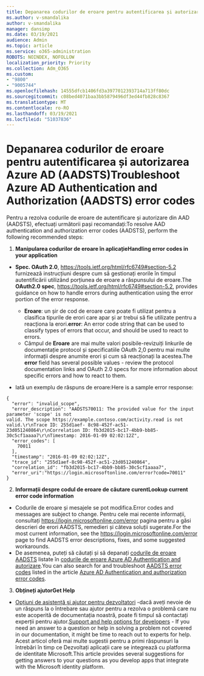 ```yaml
---
title: Depanarea codurilor de eroare pentru autentificarea și autorizarea Azure AD (AADSTS)
ms.author: v-smandalika
author: v-smandalika
manager: dansimp
ms.date: 03/19/2021
audience: Admin
ms.topic: article
ms.service: o365-administration
ROBOTS: NOINDEX, NOFOLLOW
localization_priority: Priority
ms.collection: Adm_O365
ms.custom:
- "9800"
- "9005744"
ms.openlocfilehash: 14555dfcb1406fd3a3977012393714a713ff80dc
ms.sourcegitcommit: c08bed4071baa3bb5879496df3ed44fb828c8367
ms.translationtype: MT
ms.contentlocale: ro-RO
ms.lasthandoff: 03/19/2021
ms.locfileid: "51037836"
---
```

# <a name="troubleshoot-azure-ad-authentication-and-authorization-aadsts-error-codes"></a><span data-ttu-id="0a120-102">Depanarea codurilor de eroare pentru autentificarea și autorizarea Azure AD (AADSTS)</span><span class="sxs-lookup"><span data-stu-id="0a120-102">Troubleshoot Azure AD Authentication and Authorization (AADSTS) error codes</span></span>

<span data-ttu-id="0a120-103">Pentru a rezolva codurile de eroare de autentificare și autorizare din AAD (AADSTS), efectuați următorii pași recomandați:</span><span class="sxs-lookup"><span data-stu-id="0a120-103">To resolve AAD authentication and authorization error codes (AADSTS), perform the following recommended steps:</span></span>

1. <span data-ttu-id="0a120-104">**Manipularea codurilor de eroare în aplicație**</span><span class="sxs-lookup"><span data-stu-id="0a120-104">**Handling error codes in your application**</span></span>

- <span data-ttu-id="0a120-105">**Spec. OAuth 2.0**, https://tools.ietf.org/html/rfc6749#section-5.2 furnizează instrucțiuni despre cum să gestionați erorile în timpul autentificării utilizând porțiunea de eroare a răspunsului de eroare.</span><span class="sxs-lookup"><span data-stu-id="0a120-105">The **OAuth2.0 spec**, https://tools.ietf.org/html/rfc6749#section-5.2, provides guidance on how to handle errors during authentication using the error portion of the error response.</span></span>

    - <span data-ttu-id="0a120-106">**Eroare**: un șir de cod de eroare care poate fi utilizat pentru a clasifica tipurile de erori care apar și ar trebui să fie utilizate pentru a reacționa la erori.</span><span class="sxs-lookup"><span data-stu-id="0a120-106">**error**: An error code string that can be used to classify types of errors that occur, and should be used to react to errors.</span></span>
    - <span data-ttu-id="0a120-107">Câmpul de **Eroare** are mai multe valori posibile-revizuiți linkurile de documentație protocol și specificatiile OAuth 2,0 pentru mai multe informații despre anumite erori și cum să reacționați la acestea.</span><span class="sxs-lookup"><span data-stu-id="0a120-107">The **error** field has several possible values - review the protocol documentation links and OAuth 2.0 specs for more information about specific errors and how to react to them.</span></span>

- <span data-ttu-id="0a120-108">Iată un exemplu de răspuns de eroare:</span><span class="sxs-lookup"><span data-stu-id="0a120-108">Here is a sample error response:</span></span>
```
{
  "error": "invalid_scope",
  "error_description": "AADSTS70011: The provided value for the input parameter 'scope' is not 
valid. The scope https://example.contoso.com/activity.read is not valid.\r\nTrace ID: 255d1aef- 8c98-452f-ac51-23d051240864\r\nCorrelation ID: fb3d2015-bc17-4bb9-bb85-30c5cf1aaaa7\r\nTimestamp: 2016-01-09 02:02:12Z",
  "error_codes": [
    70011
  ],
  "timestamp": "2016-01-09 02:02:12Z",
  "trace_id": "255d1aef-8c98-452f-ac51-23d051240864",
  "correlation_id": "fb3d2015-bc17-4bb9-bb85-30c5cf1aaaa7", 
  "error_uri":"https://login.microsoftonline.com/error?code=70011"
}
```
2. <span data-ttu-id="0a120-109">**Informații despre codul de eroare de căutare curent**</span><span class="sxs-lookup"><span data-stu-id="0a120-109">**Lookup current error code information**</span></span>

- <span data-ttu-id="0a120-110">Codurile de eroare și mesajele se pot modifica.</span><span class="sxs-lookup"><span data-stu-id="0a120-110">Error codes and messages are subject to change.</span></span> <span data-ttu-id="0a120-111">Pentru cele mai recente informații, consultați https://login.microsoftonline.com/error pagina pentru a găsi descrieri de erori AADSTS, remedieri și câteva soluții sugerate.</span><span class="sxs-lookup"><span data-stu-id="0a120-111">For the most current information, see the https://login.microsoftonline.com/error page to find AADSTS error descriptions, fixes, and some suggested workarounds.</span></span>
- <span data-ttu-id="0a120-112">De asemenea, puteți să căutați și să depanați [codurile de eroare AADSTS](https://docs.microsoft.com/azure/active-directory/develop/reference-aadsts-error-codes#aadsts-error-codes) listate în [codurile de eroare Azure AD Authentication and autorizare](https://docs.microsoft.com/azure/active-directory/develop/reference-aadsts-error-codes#handling-error-codes-in-your-application).</span><span class="sxs-lookup"><span data-stu-id="0a120-112">You can also search for and troubleshoot [AADSTS error codes](https://docs.microsoft.com/azure/active-directory/develop/reference-aadsts-error-codes#aadsts-error-codes) listed in the article [Azure AD Authentication and authorization error codes](https://docs.microsoft.com/azure/active-directory/develop/reference-aadsts-error-codes#handling-error-codes-in-your-application).</span></span>

3. <span data-ttu-id="0a120-113">**Obțineți ajutor**</span><span class="sxs-lookup"><span data-stu-id="0a120-113">**Get Help**</span></span>

- <span data-ttu-id="0a120-114">[Opțiuni de asistență și ajutor pentru dezvoltatori](https://docs.microsoft.com/azure/active-directory/develop/developer-support-help-options) -dacă aveți nevoie de un răspuns la o întrebare sau ajutor pentru a rezolva o problemă care nu este acoperită de documentația noastră, poate fi timpul să contactați experții pentru ajutor.</span><span class="sxs-lookup"><span data-stu-id="0a120-114">[Support and help options for developers](https://docs.microsoft.com/azure/active-directory/develop/developer-support-help-options) - If you need an answer to a question or help in solving a problem not covered in our documentation, it might be time to reach out to experts for help.</span></span> <span data-ttu-id="0a120-115">Acest articol oferă mai multe sugestii pentru a primi răspunsuri la întrebări în timp ce Dezvoltați aplicații care se integrează cu platforma de identitate Microsoft.</span><span class="sxs-lookup"><span data-stu-id="0a120-115">This article provides several suggestions for getting answers to your questions as you develop apps that integrate with the Microsoft identity platform.</span></span>








